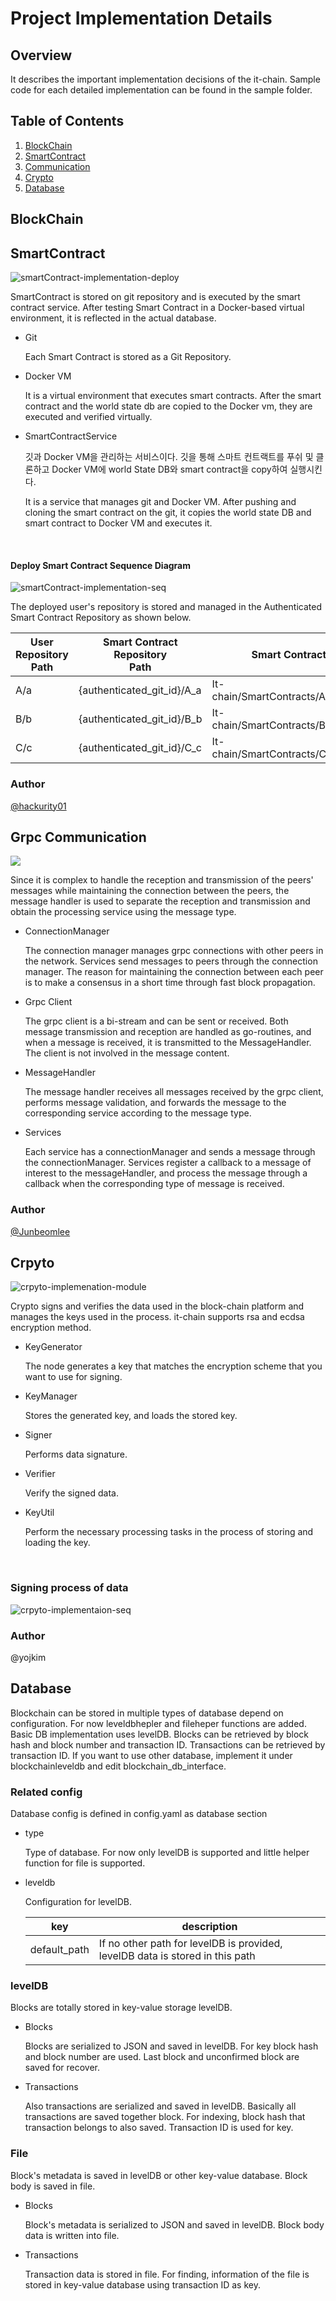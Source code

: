 # Project Implementation Details



## Overview

It describes the important implementation decisions of the it-chain. Sample code for each detailed implementation can be found in the sample folder. 



## Table of Contents

1. [BlockChain](#BlockChain)
2. [SmartContract](#SmartContract)
3. [Communication](#Communication)
4. [Crypto](#Crypto)
5. [Database](#DB)



## BlockChain <a name="BlockChain"></a>



## SmartContract <a name="SmartContract"></a>

![smartContract-implementation-deploy](./images/smartContract-implementation-deploy.png)

SmartContract is stored on git repository and is executed by the smart contract service. After testing Smart Contract in a Docker-based virtual environment, it is reflected in the actual database.

- Git

  Each Smart Contract is stored as a Git Repository.

- Docker VM

  It is a virtual environment that executes smart contracts. After the smart contract and the world state db are copied to the Docker vm, they are executed and verified virtually.

- SmartContractService

  깃과 Docker VM을 관리하는 서비스이다. 깃을 통해 스마트 컨트랙트를 푸쉬 및 클론하고 Docker VM에 world State DB와 smart contract을 copy하여 실행시킨다. 

  It is a service that manages git and Docker VM. After pushing and cloning the smart contract on the git, it copies the world state DB and smart contract to Docker VM and executes it.

  ​

#### Deploy Smart Contract Sequence Diagram

![smartContract-implementation-seq](./images/smartContract-implementation-seq.png)

The deployed user's repository is stored and managed in the Authenticated Smart Contract Repository as shown below.

| User <br />Repository <br />Path | Smart Contract <br />Repository <br />Path | Smart Contract File Path                 |
| -------------------------------- | ---------------------------------------- | ---------------------------------------- |
| A/a                              | {authenticated_git_id}/A_a               | It-chain/SmartContracts/A_a/{commit_hash} |
| B/b                              | {authenticated_git_id}/B_b               | It-chain/SmartContracts/B_b/{commit_hash} |
| C/c                              | {authenticated_git_id}/C_c               | It-chain/SmartContracts/C_c/{commit_hash} |



### Author

[@hackurity01](https://github.com/hackurity01)

## Grpc Communication <a name="Communication"></a>

<img src="./images/grpc implementation.png"></img>

Since it is complex to handle the reception and transmission of the peers' messages while maintaining the connection between the peers, the message handler is used to separate the reception and transmission and obtain the processing service using the message type.

- ConnectionManager

  The connection manager manages grpc connections with other peers in the network. Services send messages to peers through the connection manager. The reason for maintaining the connection between each peer is to make a consensus in a short time through fast block propagation.

- Grpc Client

  The grpc client is a bi-stream and can be sent or received. Both message transmission and reception are handled as go-routines, and when a message is received, it is transmitted to the MessageHandler. The client is not involved in the message content.

- MessageHandler

  The message handler receives all messages received by the grpc client, performs message validation, and forwards the message to the corresponding service according to the message type.

- Services

  Each service has a connectionManager and sends a message through the connectionManager. Services register a callback to a message of interest to the messageHandler, and process the message through a callback when the corresponding type of message is received.

### Author

[@Junbeomlee](https://github.com/junbeomlee)


## Crpyto <a name="Crypto"></a>

![crpyto-implemenation-module](./images/crpyto-implemenation-module.png)

Crypto signs and verifies the data used in the block-chain platform and manages the keys used in the process. it-chain supports rsa and ecdsa encryption method.

- KeyGenerator

  The node generates a key that matches the encryption scheme that you want to use for signing.

- KeyManager

  Stores the generated key, and loads the stored key.

- Signer

  Performs data signature.

- Verifier

  Verify the signed data.

- KeyUtil

  Perform the necessary processing tasks in the process of storing and loading the key.

<br>

### Signing process of data
![crpyto-implementaion-seq](./images/crpyto-implementaion-seq.png)
						
### Author

@yojkim

## Database <a name="DB"></a>
Blockchain can be stored in multiple types of database depend on configuration. For now leveldbhepler and fileheper functions are added. Basic DB implementation uses levelDB. Blocks can be retrieved by block hash and block number and transaction ID. Transactions can be retrieved by transaction ID.
If you want to use other database, implement it under blockchainleveldb and edit blockchain_db_interface.

### Related config
Database config is defined in config.yaml as database section

- type

  Type of database. For now only levelDB is supported and little helper function for file is supported.
  
- leveldb

  Configuration for levelDB.
  
  | key          | description                                                                   |
  | ------------ | ----------------------------------------------------------------------------- |
  | default_path | If no other path for levelDB is provided, levelDB data is stored in this path |

### levelDB
Blocks are totally stored in key-value storage levelDB.

- Blocks

  Blocks are serialized to JSON and saved in levelDB. For key block hash and block number are used.
  Last block and unconfirmed block are saved for recover.
  
- Transactions

  Also transactions are serialized and saved in levelDB. Basically all transactions are saved together block.
  For indexing, block hash that transaction belongs to also saved. Transaction ID is used for key.
  
### File
Block's metadata is saved in levelDB or other key-value database. Block body is saved in file.

- Blocks

  Block's metadata is serialized to JSON and saved in levelDB. Block body data is written into file.
  
- Transactions

  Transaction data is stored in file. For finding, information of the file is stored in key-value database using transaction ID as key.